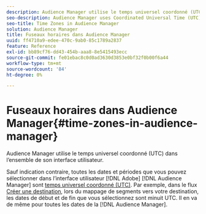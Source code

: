 ```yaml
---
description: Audience Manager utilise le temps universel coordonné (UTC) dans l’ensemble de son interface utilisateur.
seo-description: Audience Manager uses Coordinated Universal Time (UTC) across its entire UI.
seo-title: Time Zones in Audience Manager
solution: Audience Manager
title: Fuseaux horaires dans Audience Manager
uuid: ff4710a9-edee-470c-9ab0-85c1789a2837
feature: Reference
exl-id: bb89cf76-dd43-454b-aaa8-8e5415493ecc
source-git-commit: fe01ebac8c0d0ad3630d3853e0bf32f0b00f6a44
workflow-type: tm+mt
source-wordcount: '84'
ht-degree: 0%

---
```


# Fuseaux horaires dans Audience Manager{#time-zones-in-audience-manager}

Audience Manager utilise le temps universel coordonné (UTC) dans l’ensemble de son interface utilisateur.

Sauf indication contraire, toutes les dates et périodes que vous pouvez sélectionner dans l’interface utilisateur [!DNL Adobe] [!DNL Audience Manager] sont [temps universel coordonné (UTC)](https://www.timeanddate.com/worldclock/timezone/utc). Par exemple, dans le flux [Créer une destination](../features/destinations/create-cookie-destination.md#segments-mapping), lors du mappage de segments vers votre destination, les dates de début et de fin que vous sélectionnez sont minuit UTC. Il en va de même pour toutes les dates de la [!DNL Audience Manager].

